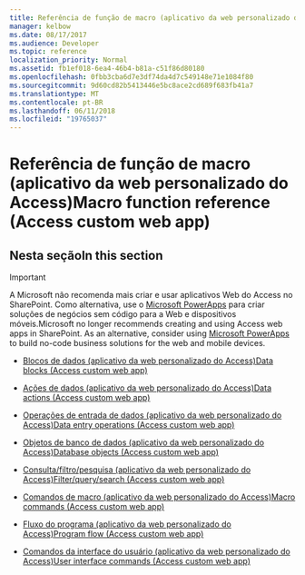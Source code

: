 ```yaml
---
title: Referência de função de macro (aplicativo da web personalizado do Access)
manager: kelbow
ms.date: 08/17/2017
ms.audience: Developer
ms.topic: reference
localization_priority: Normal
ms.assetid: fb1ef018-6ea4-46b4-b81a-c51f86d80180
ms.openlocfilehash: 0fbb3cba6d7e3df74da4d7c549148e71e1084f80
ms.sourcegitcommit: 9d60cd82b5413446e5bc8ace2cd689f683fb41a7
ms.translationtype: MT
ms.contentlocale: pt-BR
ms.lasthandoff: 06/11/2018
ms.locfileid: "19765037"
---
```

# <a name="macro-function-reference-access-custom-web-app"></a><span data-ttu-id="8be84-102">Referência de função de macro (aplicativo da web personalizado do Access)</span><span class="sxs-lookup"><span data-stu-id="8be84-102">Macro function reference (Access custom web app)</span></span>

## <a name="in-this-section"></a><span data-ttu-id="8be84-103">Nesta seção</span><span class="sxs-lookup"><span data-stu-id="8be84-103">In this section</span></span>

> [!IMPORTANT]
> <span data-ttu-id="8be84-p101">A Microsoft não recomenda mais criar e usar aplicativos Web do Access no SharePoint. Como alternativa, use o [Microsoft PowerApps](https://powerapps.microsoft.com/pt-br/) para criar soluções de negócios sem código para a Web e dispositivos móveis.</span><span class="sxs-lookup"><span data-stu-id="8be84-p101">Microsoft no longer recommends creating and using Access web apps in SharePoint. As an alternative, consider using [Microsoft PowerApps](https://powerapps.microsoft.com/pt-br/) to build no-code business solutions for the web and mobile devices.</span></span> 
  
- [<span data-ttu-id="8be84-106">Blocos de dados (aplicativo da web personalizado do Access)</span><span class="sxs-lookup"><span data-stu-id="8be84-106">Data blocks (Access custom web app)</span></span>](data-blocksaccess-custom-web-app.md)
    
- [<span data-ttu-id="8be84-107">Ações de dados (aplicativo da web personalizado do Access)</span><span class="sxs-lookup"><span data-stu-id="8be84-107">Data actions (Access custom web app)</span></span>](data-actions-access-custom-web-app.md)
    
- [<span data-ttu-id="8be84-108">Operações de entrada de dados (aplicativo da web personalizado do Access)</span><span class="sxs-lookup"><span data-stu-id="8be84-108">Data entry operations (Access custom web app)</span></span>](data-entry-operations-access-custom-web-app.md)
    
- [<span data-ttu-id="8be84-109">Objetos de banco de dados (aplicativo da web personalizado do Access)</span><span class="sxs-lookup"><span data-stu-id="8be84-109">Database objects (Access custom web app)</span></span>](database-objects-access-custom-web-app.md)
    
- [<span data-ttu-id="8be84-110">Consulta/filtro/pesquisa (aplicativo da web personalizado do Access)</span><span class="sxs-lookup"><span data-stu-id="8be84-110">Filter/query/search (Access custom web app)</span></span>](filter-query-search-access-custom-web-app.md)
    
- [<span data-ttu-id="8be84-111">Comandos de macro (aplicativo da web personalizado do Access)</span><span class="sxs-lookup"><span data-stu-id="8be84-111">Macro commands (Access custom web app)</span></span>](macro-commands-access-custom-web-app.md)
    
- [<span data-ttu-id="8be84-112">Fluxo do programa (aplicativo da web personalizado do Access)</span><span class="sxs-lookup"><span data-stu-id="8be84-112">Program flow (Access custom web app)</span></span>](program-flow-access-custom-web-app.md)
    
- [<span data-ttu-id="8be84-113">Comandos da interface do usuário (aplicativo da web personalizado do Access)</span><span class="sxs-lookup"><span data-stu-id="8be84-113">User interface commands (Access custom web app)</span></span>](user-interface-commands-access-custom-web-app.md)
    

